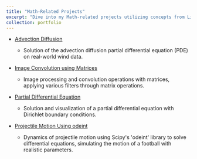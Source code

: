 ```yaml
---
title: "Math-Related Projects"
excerpt: "Dive into my Math-related projects utilizing concepts from Linear Algebra, Image Processing, Partial Differential Equations, and Fluid Mechanics."
collection: portfolio
---
```


- [Advection Diffusion](https://github.com/sob-ANN/Projects/blob/main/Math-y%20Projects/Advection-Diffusion%20Equation%20on%20real%20world%20data.ipynb)
  - Solution of the advection diffusion partial differential equation (PDE) on real-world wind data.

- [Image Convolution using Matrices](https://github.com/sob-ANN/Projects/blob/main/Math-y%20Projects/Image%20Convolution%20using%20Matrices.ipynb)
  - Image processing and convolution operations with matrices, applying various filters through matrix operations.

- [Partial Differential Equation](https://github.com/sob-ANN/Projects/blob/main/Math-y%20Projects/Partial%20Differential%20Equation%20Solution%2C%20Visualization.ipynb)
  - Solution and visualization of a partial differential equation with Dirichlet boundary conditions.

- [Projectile Motion Using odeint](https://github.com/sob-ANN/Projects/blob/main/Math-y%20Projects/%20Projectile%20Motion%20using%20odeint.ipynb)
  - Dynamics of projectile motion using Scipy's 'odeint' library to solve differential equations, simulating the motion of a football with realistic parameters.
